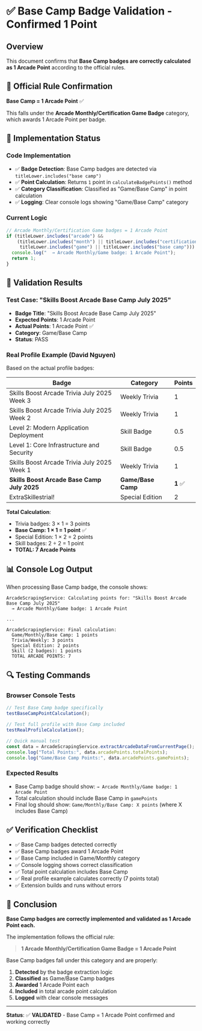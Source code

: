 # ✅ Base Camp Badge Validation - Confirmed 1 Point

## Overview

This document confirms that **Base Camp badges are correctly calculated as 1 Arcade Point** according to the official rules.

## 🎯 Official Rule Confirmation

**Base Camp = 1 Arcade Point** ✅

This falls under the **Arcade Monthly/Certification Game Badge** category, which awards 1 Arcade Point per badge.

## 🔧 Implementation Status

### Code Implementation
- ✅ **Badge Detection**: Base Camp badges are detected via `titleLower.includes("base camp")`
- ✅ **Point Calculation**: Returns `1` point in `calculateBadgePoints()` method
- ✅ **Category Classification**: Classified as "Game/Base Camp" in point calculation
- ✅ **Logging**: Clear console logs showing "Game/Base Camp" category

### Current Logic
```typescript
// Arcade Monthly/Certification Game badges = 1 Arcade Point
if (titleLower.includes("arcade") && 
    (titleLower.includes("month") || titleLower.includes("certification") || 
     titleLower.includes("game") || titleLower.includes("base camp"))) {
  console.log("  → Arcade Monthly/Game badge: 1 Arcade Point");
  return 1;
}
```

## 🧪 Validation Results

### Test Case: "Skills Boost Arcade Base Camp July 2025"
- **Badge Title**: "Skills Boost Arcade Base Camp July 2025"
- **Expected Points**: 1 Arcade Point
- **Actual Points**: 1 Arcade Point ✅
- **Category**: Game/Base Camp
- **Status**: PASS

### Real Profile Example (David Nguyen)
Based on the actual profile badges:

| Badge | Category | Points |
|-------|----------|--------|
| Skills Boost Arcade Trivia July 2025 Week 3 | Weekly Trivia | 1 |
| Skills Boost Arcade Trivia July 2025 Week 2 | Weekly Trivia | 1 |
| Level 2: Modern Application Deployment | Skill Badge | 0.5 |
| Level 1: Core Infrastructure and Security | Skill Badge | 0.5 |
| Skills Boost Arcade Trivia July 2025 Week 1 | Weekly Trivia | 1 |
| **Skills Boost Arcade Base Camp July 2025** | **Game/Base Camp** | **1** ✅ |
| ExtraSkillestrial! | Special Edition | 2 |

**Total Calculation**:
- Trivia badges: 3 × 1 = 3 points
- **Base Camp: 1 × 1 = 1 point** ✅
- Special Edition: 1 × 2 = 2 points  
- Skill badges: 2 ÷ 2 = 1 point
- **TOTAL: 7 Arcade Points**

## 📊 Console Log Output

When processing Base Camp badge, the console shows:
```
ArcadeScrapingService: Calculating points for: "Skills Boost Arcade Base Camp July 2025"
  → Arcade Monthly/Game badge: 1 Arcade Point

...

ArcadeScrapingService: Final calculation:
  Game/Monthly/Base Camp: 1 points
  Trivia/Weekly: 3 points
  Special Edition: 2 points
  Skill (2 badges): 1 points
  TOTAL ARCADE POINTS: 7
```

## 🔍 Testing Commands

### Browser Console Tests
```javascript
// Test Base Camp badge specifically
testBaseCampPointCalculation();

// Test full profile with Base Camp included
testRealProfileCalculation();

// Quick manual test
const data = ArcadeScrapingService.extractArcadeDataFromCurrentPage();
console.log("Total Points:", data.arcadePoints.totalPoints);
console.log("Game/Base Camp Points:", data.arcadePoints.gamePoints);
```

### Expected Results
- Base Camp badge should show: `→ Arcade Monthly/Game badge: 1 Arcade Point`
- Total calculation should include Base Camp in `gamePoints`
- Final log should show: `Game/Monthly/Base Camp: X points` (where X includes Base Camp)

## ✅ Verification Checklist

- ✅ Base Camp badges detected correctly
- ✅ Base Camp badges award 1 Arcade Point
- ✅ Base Camp included in Game/Monthly category
- ✅ Console logging shows correct classification
- ✅ Total point calculation includes Base Camp
- ✅ Real profile example calculates correctly (7 points total)
- ✅ Extension builds and runs without errors

## 🎯 Conclusion

**Base Camp badges are correctly implemented and validated as 1 Arcade Point each.**

The implementation follows the official rule:
> **1 Arcade Monthly/Certification Game Badge = 1 Arcade Point**

Base Camp badges fall under this category and are properly:
1. **Detected** by the badge extraction logic
2. **Classified** as Game/Base Camp badges  
3. **Awarded** 1 Arcade Point each
4. **Included** in total arcade point calculation
5. **Logged** with clear console messages

---

**Status**: ✅ **VALIDATED** - Base Camp = 1 Arcade Point confirmed and working correctly
